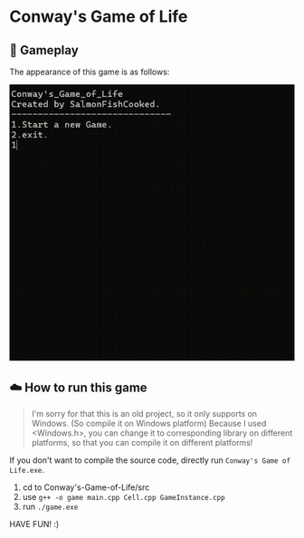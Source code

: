 # Conway's Game of Life

## 👾 Gameplay

The appearance of this game is as follows:

![gameplay](./assets/gameplay.gif)



## ☁️ How to run this game

> I'm sorry for that this is an old project, so it only supports on Windows. (So compile it on Windows platform)
> Because I used <Windows.h>, you can change it to corresponding library on different platforms, so that you can compile it on different platforms!

If you don't want to compile the source code, directly run `Conway's Game of Life.exe`.

1. cd to Conway's-Game-of-Life/src
2. use  `g++ -o game main.cpp Cell.cpp GameInstance.cpp`
3. run  `./game.exe`

HAVE FUN! :)
